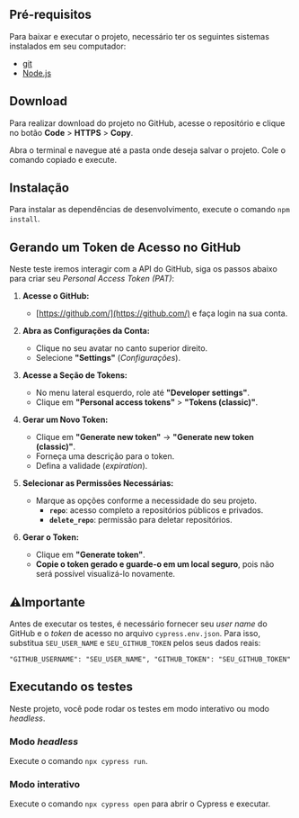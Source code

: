 ## Pré-requisitos

Para baixar e executar o projeto, necessário ter os seguintes sistemas instalados em seu computador:

- [git](https://git-scm.com/downloads)
- [Node.js](https://nodejs.org/en/)

## Download

Para realizar download do projeto no GitHub, acesse o repositório e clique no botão **Code** > **HTTPS** > **Copy**.

 Abra o terminal e navegue até a pasta onde deseja salvar o projeto. Cole o comando copiado e execute.
 
## Instalação

Para instalar as dependências de desenvolvimento, execute o comando `npm install`.


## Gerando um Token de Acesso no GitHub

Neste teste iremos interagir com a API do GitHub, siga os passos abaixo para criar seu *Personal Access Token (PAT)*:  

1. **Acesse o GitHub:**  
   - [https://github.com/](https://github.com/) e faça login na sua conta.  

2. **Abra as Configurações da Conta:**  
   - Clique no seu avatar no canto superior direito.  
   - Selecione **"Settings"** (*Configurações*).  

3. **Acesse a Seção de Tokens:**  
   - No menu lateral esquerdo, role até **"Developer settings"**.  
   - Clique em **"Personal access tokens"** > **"Tokens (classic)"**.  

4. **Gerar um Novo Token:**  
   - Clique em **"Generate new token"** → **"Generate new token (classic)"**.  
   - Forneça uma descrição para o token.  
   - Defina a validade (*expiration*).  

5. **Selecionar as Permissões Necessárias:**  
   - Marque as opções conforme a necessidade do seu projeto.  
     -  **`repo`**: acesso completo a repositórios públicos e privados.  
     -  **`delete_repo`**: permissão para deletar repositórios. 

6. **Gerar o Token:**  
   - Clique em **"Generate token"**.  
   - **Copie o token gerado e guarde-o em um local seguro**, pois não será possível visualizá-lo novamente.  


## ⚠️Importante

Antes de executar os testes, é necessário fornecer seu _user name_ do GitHub e o _token_ de acesso no arquivo `cypress.env.json`. Para isso, substitua `SEU_USER_NAME` e `SEU_GITHUB_TOKEN` pelos seus dados reais:

`
  "GITHUB_USERNAME": "SEU_USER_NAME",
  "GITHUB_TOKEN": "SEU_GITHUB_TOKEN"
`

## Executando os testes

Neste projeto, você pode rodar os testes em modo interativo ou modo _headless_.

### Modo _headless_

Execute o comando `npx cypress run`.


### Modo interativo

Execute o comando `npx cypress open` para abrir o Cypress e executar.
